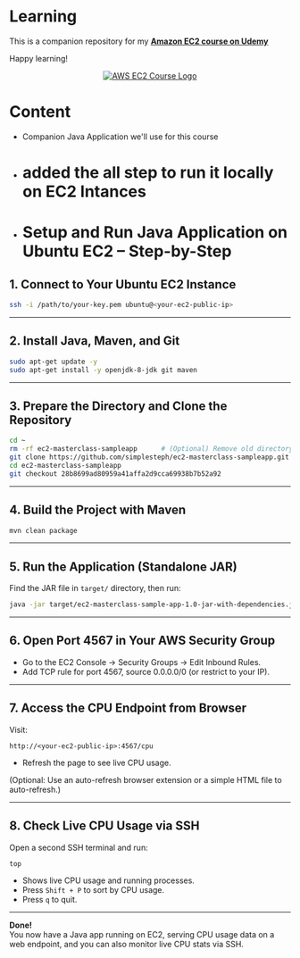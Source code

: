 
# Learning

This is a companion repository for my [**Amazon EC2 course on Udemy**](https://www.udemy.com/aws-ec2-masterclass/?couponCode=GITHUB)

Happy learning!

<p align="center">
    <a href="https://www.udemy.com/aws-ec2-masterclass/?couponCode=GITHUB">
        <img src="https://udemy-images.udemy.com/course/480x270/1527740_a494.jpg" alt="AWS EC2 Course Logo"/>
    </a>
</p>

# Content

 - Companion Java Application we'll use for this course

 - # added the all step to run it locally on EC2 Intances
 - # Setup and Run Java Application on Ubuntu EC2 – Step-by-Step

## 1. Connect to Your Ubuntu EC2 Instance

```bash
ssh -i /path/to/your-key.pem ubuntu@<your-ec2-public-ip>
```

---

## 2. Install Java, Maven, and Git

```bash
sudo apt-get update -y
sudo apt-get install -y openjdk-8-jdk git maven
```

---

## 3. Prepare the Directory and Clone the Repository

```bash
cd ~
rm -rf ec2-masterclass-sampleapp      # (Optional) Remove old directory if exists
git clone https://github.com/simplesteph/ec2-masterclass-sampleapp.git
cd ec2-masterclass-sampleapp
git checkout 28b8699ad80959a41affa2d9cca69938b7b52a92
```

---

## 4. Build the Project with Maven

```bash
mvn clean package
```

---

## 5. Run the Application (Standalone JAR)

Find the JAR file in `target/` directory, then run:

```bash
java -jar target/ec2-masterclass-sample-app-1.0-jar-with-dependencies.jar
```

---

## 6. Open Port 4567 in Your AWS Security Group

- Go to the EC2 Console → Security Groups → Edit Inbound Rules.
- Add TCP rule for port 4567, source 0.0.0.0/0 (or restrict to your IP).

---

## 7. Access the CPU Endpoint from Browser

Visit:
```
http://<your-ec2-public-ip>:4567/cpu
```
- Refresh the page to see live CPU usage.

(Optional: Use an auto-refresh browser extension or a simple HTML file to auto-refresh.)

---

## 8. Check Live CPU Usage via SSH

Open a second SSH terminal and run:

```bash
top
```
- Shows live CPU usage and running processes.
- Press `Shift + P` to sort by CPU usage.
- Press `q` to quit.

---

**Done!**  
You now have a Java app running on EC2, serving CPU usage data on a web endpoint, and you can also monitor live CPU stats via SSH.
